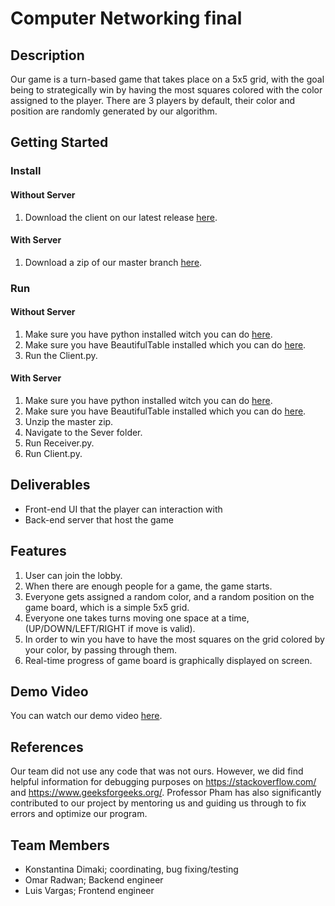 # Computer Networking final
## Description
Our game is a turn-based game that takes place on a 5x5 grid, with the goal being to strategically win by having the most squares colored with the color assigned to the player. There are 3 players by default, their color and position are randomly generated by our algorithm. 
## Getting Started
### Install
#### Without Server
1. Download the client on our latest release [here](https://github.com/omarr321/FinalProjectCompNetworking/releases).
#### With Server
1. Download a zip of our master branch [here](https://github.com/omarr321/FinalProjectCompNetworking).
### Run
#### Without Server
1. Make sure you have python installed witch you can do [here](https://www.python.org/downloads/).
2. Make sure you have BeautifulTable installed which you can do [here](https://beautifultable.readthedocs.io/en/latest/install.html).
3. Run the Client.py.
#### With Server
1. Make sure you have python installed witch you can do [here](https://www.python.org/downloads/).
2. Make sure you have BeautifulTable installed which you can do [here](https://beautifultable.readthedocs.io/en/latest/install.html).
3. Unzip the master zip.
4. Navigate to the Sever folder.
5. Run Receiver.py.
6. Run Client.py.
## Deliverables
- Front-end UI that the player can interaction with
- Back-end server that host the game
## Features
1. User can join the lobby.
1. When there are enough people for a game, the game starts.
1. Everyone gets assigned a random color, and a random position on the game board, which is a simple 5x5 grid.
1. Everyone one takes turns moving one space at a time, (UP/DOWN/LEFT/RIGHT if move is valid).
1. In order to win you have to have the most squares on the grid colored by your color, by passing through them.
1. Real-time progress of game board is graphically displayed on screen.
## Demo Video
You can watch our demo video [here](https://youtu.be/RF2u6ZBb570).
## References
Our team did not use any code that was not ours. However, we did find helpful information for debugging purposes on https://stackoverflow.com/ and https://www.geeksforgeeks.org/. Professor Pham has also significantly contributed to our project by mentoring us and guiding us through to fix errors and optimize our program.
## Team Members
- Konstantina Dimaki; coordinating, bug fixing/testing
- Omar Radwan; Backend engineer
- Luis Vargas; Frontend engineer
